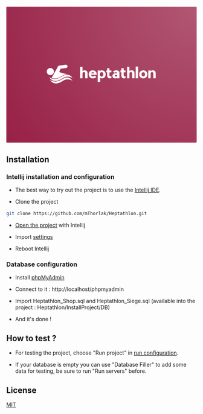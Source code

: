 ![Heptathlon](https://github.com/mThorlak/Heptathlon/blob/master/UI/resources/logo.png)

## Installation

### Intellij installation and configuration

* The best way to try out the project is to use the [Intellij IDE](https://www.jetbrains.com/help/idea/installation-guide.html).

* Clone the project
```bash
git clone https://github.com/mThorlak/Heptathlon.git
```

* [Open the project](https://www.jetbrains.com/help/webstorm/opening-reopening-and-closing-projects.html) with Intellij

* Import [settings](https://github.com/mThorlak/Heptathlon/blob/master/InstallProject/Readme_resources/import_settings.png)

* Reboot Intellij

### Database configuration

* Install [phpMyAdmin](https://docs.phpmyadmin.net/fr/latest/setup.html)

* Connect to it : http://localhost/phpmyadmin

* Import Heptathlon_Shop.sql and Heptathlon_Siege.sql (available into the project : Heptathlon/InstallProject/DB)

* And it's done !

## How to test ?

* For testing the project, choose "Run project" in [run configuration](https://www.jetbrains.com/help/go/creating-and-editing-run-debug-configurations.html).

* If your database is empty you can use "Database Filler" to add some data for testing, be sure to run "Run servers" before.

## License
[MIT](https://choosealicense.com/licenses/mit/)
